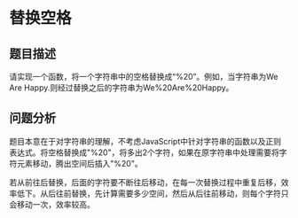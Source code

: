 # 替换空格
## 题目描述
请实现一个函数，将一个字符串中的空格替换成“%20”。例如，当字符串为We Are Happy.则经过替换之后的字符串为We%20Are%20Happy。

## 问题分析
题目本意在于对字符串的理解，不考虑JavaScript中针对字符串的函数以及正则表达式。将空格替换成"%20"，将多出2个字符，如果在原字符串中处理需要将字符元素移动，腾出空间后插入"%20"。

若从前往后替换，后面的字符要不断往后移动，在每一次替换过程中重复后移，效率低下。从后往前替换，先计算需要多少空间，然后从后往前移动，则每个字符只会移动一次，效率较高。